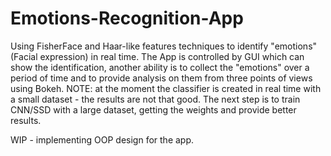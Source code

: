 # Emotions-Recognition-App
Using FisherFace and Haar-like features techniques to identify "emotions" (Facial expression) in real time.
The App is controlled by GUI which can show the identification, another ability is to collect the "emotions" over a period of time
and to provide analysis on them from three points of views using Bokeh.
NOTE: at the moment the classifier is created in real time with a small dataset - the results are not that good.
The next step is to train CNN/SSD with a large dataset, getting the weights and provide better results. 

WIP - implementing OOP design for the app. 
